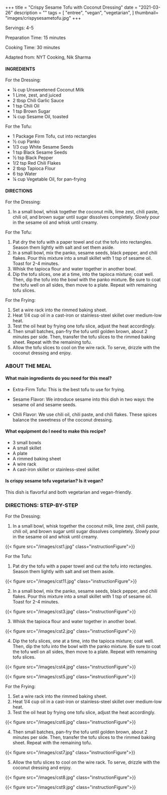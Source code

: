 +++
title = "Crispy Sesame Tofu with Coconut Dressing"
date = "2021-03-26"
description = ""
tags = [
    "entree",
    "vegan",
    "vegetarian",
]
thumbnail= "images/crispysesametofu.jpg"
+++

Servings: 4-5 <!--more-->

Preparation Time: 15 minutes 

Cooking Time: 30 minutes

Adapted from: NYT Cooking, Nik Sharma 

#### INGREDIENTS 

For the Dressing:

* ¼ cup Unsweetened Coconut Milk
* 1 Lime, zest, and juiced 
* 2 tbsp Chili Garlic Sauce 
* 1 tsp Chili Oil   
* 1 tsp Brown Sugar
* ¼ cup Sesame Oil, toasted 

For the Tofu:

* 1 Package Firm Tofu, cut into rectangles 
* ½ cup Panko 
* 1/3 cup White Sesame Seeds 
* 1 tsp Black Sesame Seeds 
* ½ tsp Black Pepper
* 1/2 tsp Red Chili Flakes
* 2 tbsp Tapioca Flour 
* 6 tsp Water 
* ¼ cup Vegetable Oil, for pan-frying
   
#### DIRECTIONS 

For the Dressing: 

1. In a small bowl, whisk together the coconut milk, lime zest, chili paste, chili oil, and brown sugar until sugar dissolves completely. Slowly pour in the sesame oil and whisk until creamy. 

For the Tofu: 

1. Pat dry the tofu with a paper towel and cut the tofu into rectangles. Season them lightly with salt and set them aside. 
2. In a small bowl, mix the panko, sesame seeds, black pepper, and chili flakes. Pour this mixture into a small skillet with 1 tsp of sesame oil. Toast for 2-4 minutes. 
3. Whisk the tapioca flour and water together in another bowl. 
4. Dip the tofu slices, one at a time, into the tapioca mixture; coat well. Then, dip the tofu into the bowl with the panko mixture. Be sure to coat the tofu well on all sides, then move to a plate. Repeat with remaining tofu slices.

For the Frying: 

1. Set a wire rack into the rimmed baking sheet.
2. Heat 1/4 cup oil in a cast-iron or stainless-steel skillet over medium-low heat. 
3. Test the oil heat by frying one tofu slice, adjust the heat accordingly. 
4. Then small batches, pan-fry the tofu until golden brown, about 2 minutes per side. Then, transfer the tofu slices to the rimmed baking sheet. Repeat with the remaining tofu. 
5. Allow the tofu slices to cool on the wire rack. To serve, drizzle with the coconut dressing and enjoy. 

### ABOUT THE MEAL

#### What main ingredients do you need for this meal?

* Extra-Firm Tofu: This is the best tofu to use for frying. 

* Sesame Flavor: We introduce sesame into this dish in two ways: the sesame oil and sesame seeds. 

* Chili Flavor: We use chili oil, chili paste, and chili flakes. These spices balance the sweetness of the coconut dressing. 

#### What equipment do I need to make this recipe?

* 3 small bowls 
* A small skillet 
* A plate 
* A rimmed baking sheet
* A wire rack 
* A cast-iron skillet or stainless-steel skillet 

#### Is crispy sesame tofu vegetarian? Is it vegan?

This dish is flavorful and both vegetarian and vegan-friendly.

### DIRECTIONS: STEP-BY-STEP 

For the Dressing: 

1. In a small bowl, whisk together the coconut milk, lime zest, chili paste, chili oil, and brown sugar until sugar dissolves completely. Slowly pour in the sesame oil and whisk until creamy. 

{{< figure src="/images/cst1.jpg" class="instructionFigure">}}


For the Tofu: 

1. Pat dry the tofu with a paper towel and cut the tofu into rectangles. Season them lightly with salt and set them aside. 

{{< figure src="/images/cst11.jpg" class="instructionFigure">}}

2. In a small bowl, mix the panko, sesame seeds, black pepper, and chili flakes. Pour this mixture into a small skillet with 1 tsp of sesame oil. Toast for 2-4 minutes. 

{{< figure src="/images/cst3.jpg" class="instructionFigure">}}

3. Whisk the tapioca flour and water together in another bowl. 

{{< figure src="/images/cst2.jpg" class="instructionFigure">}}

4. Dip the tofu slices, one at a time, into the tapioca mixture; coat well. Then, dip the tofu into the bowl with the panko mixture. Be sure to coat the tofu well on all sides, then move to a plate. Repeat with remaining tofu slices.


{{< figure src="/images/cst4.jpg" class="instructionFigure">}}

{{< figure src="/images/cst5.jpg" class="instructionFigure">}}

For the Frying: 

1. Set a wire rack into the rimmed baking sheet.
2. Heat 1/4 cup oil in a cast-iron or stainless-steel skillet over medium-low heat. 
3. Test the oil heat by frying one tofu slice, adjust the heat accordingly. 

{{< figure src="/images/cst6.jpg" class="instructionFigure">}}

4. Then small batches, pan-fry the tofu until golden brown, about 2 minutes per side. Then, transfer the tofu slices to the rimmed baking sheet. Repeat with the remaining tofu. 

{{< figure src="/images/cst7.jpg" class="instructionFigure">}}

5. Allow the tofu slices to cool on the wire rack. To serve, drizzle with the coconut dressing and enjoy. 

{{< figure src="/images/cst8.jpg" class="instructionFigure">}}

{{< figure src="/images/cst9.jpg" class="instructionFigure">}}
